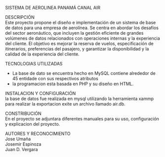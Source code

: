 SISTEMA DE AEROLINEA PANAMÁ CANAL AIR

DESCRIPCIÓN  
Este proyecto propone el diseño e implementación de un sistema de base de datos para una empresa de aerolínea. Se centra en abordar los desafíos del sector aeronáutico, que incluyen la gestión eficiente de grandes volúmenes de datos relacionados con operaciones internas y la experiencia del cliente. El objetivo es mejorar la reserva de vuelos, especificación de itinerarios, preferencias del pasajero, y garantizar la disponibilidad y la calidad de la experiencia del cliente.


TECNOLOGIAS UTILIZADAS  
- La base de dato se encuentra hecho en MySQL contiene alrededor de 45 entidade con sus respectivos atributos
- la programacion esta basada en PHP y su diseño en HTML.


INSTALACION Y CONFIGURACIÓN  
la base de datos fue realizada en mysql utilizando la herramienta xammp para realizar la exportacion exite un archivo llamado air.db.


CONSTRIBUCIÓN  
En el proyecto se adjuntara diferentes manuales para su uso, configuración y explicacion del proyecto.


AUTORES Y RECONOCIMIENTO  
Jose Umaña  
Josemir Espinoza  
Juan D. Vergara  



